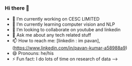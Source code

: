### Hi there 👋

- 🔭 I’m currently working on CESC LIMITED
- 🌱 I’m currently learning computer vision and NLP
- 👯 I’m looking to collaborate on youtube and linkedin
- 💬 Ask me about any tech related stuff
- 📫 How to reach me: [linkedin : im pavan],(https://www.linkedin.com/in/pavan-kumar-a58988a9)
- 😄 Pronouns: he/his
- ⚡ Fun fact: I do lots of time on research of data
-->
